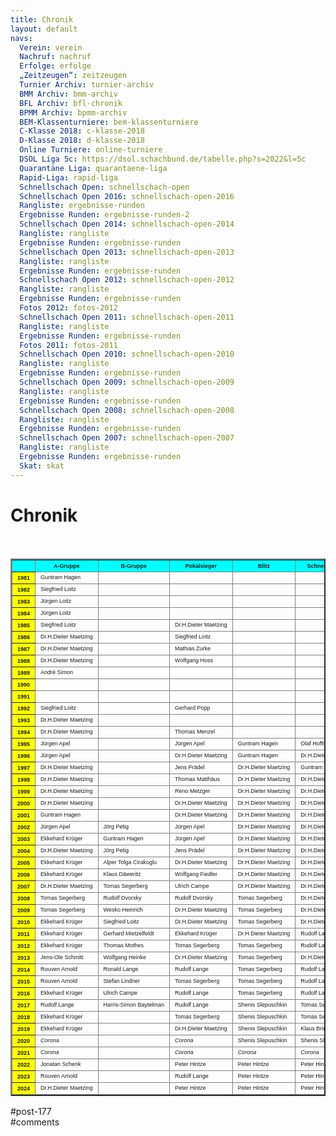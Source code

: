 ```yaml
---
title: Chronik 
layout: default
navs:
  Verein: verein
  Nachruf: nachruf
  Erfolge: erfolge
  „Zeitzeugen“: zeitzeugen
  Turnier Archiv: turnier-archiv
  BMM Archiv: bmm-archiv
  BFL Archiv: bfl-chronik
  BPMM Archiv: bpmm-archiv
  BEM-Klassenturniere: bem-klassenturniere
  C-Klasse 2018: c-klasse-2018
  D-Klasse 2018: d-klasse-2018
  Online Turniere: online-turniere
  DSOL Liga 5c: https://dsol.schachbund.de/tabelle.php?s=2022&l=5c
  Quarantäne Liga: quarantaene-liga
  Rapid-Liga: rapid-liga
  Schnellschach Open: schnellschach-open
  Schnellschach Open 2016: schnellschach-open-2016
  Rangliste: ergebnisse-runden
  Ergebnisse Runden: ergebnisse-runden-2
  Schnellschach Open 2014: schnellschach-open-2014
  Rangliste: rangliste
  Ergebnisse Runden: ergebnisse-runden
  Schnellschach Open 2013: schnellschach-open-2013
  Rangliste: rangliste
  Ergebnisse Runden: ergebnisse-runden
  Schnellschach Open 2012: schnellschach-open-2012
  Rangliste: rangliste
  Ergebnisse Runden: ergebnisse-runden
  Fotos 2012: fotos-2012
  Schnellschach Open 2011: schnellschach-open-2011
  Rangliste: rangliste
  Ergebnisse Runden: ergebnisse-runden
  Fotos 2011: fotos-2011
  Schnellschach Open 2010: schnellschach-open-2010
  Rangliste: rangliste
  Ergebnisse Runden: ergebnisse-runden
  Schnellschach Open 2009: schnellschach-open-2009
  Rangliste: rangliste
  Ergebnisse Runden: ergebnisse-runden
  Schnellschach Open 2008: schnellschach-open-2008
  Rangliste: rangliste
  Ergebnisse Runden: ergebnisse-runden
  Schnellschach Open 2007: schnellschach-open-2007
  Rangliste: rangliste
  Ergebnisse Runden: ergebnisse-runden
  Skat: skat
---
```

<div class="post-177 page type-page status-publish hentry" id="post-177">
<h1 class="entry-title">Chronik</h1>
<div class="entry-content">
<p> </p>
<table border="2" class="clean bmmarchiv">
<thead>
<tr>
<th bgcolor="#00FFFF"></th>
<th bgcolor="#00FFFF"><span style="font-family: Arial; font-size: xx-small;">A-Gruppe</span></th>
<th bgcolor="#00FFFF"><span style="font-family: Arial; font-size: xx-small;">B-Gruppe</span></th>
<th bgcolor="#00FFFF"><span style="font-family: Arial; font-size: xx-small;">Pokalsieger</span></th>
<th bgcolor="#00FFFF"><span style="font-family: Arial; font-size: xx-small;">Blitz</span></th>
<th bgcolor="#00FFFF"><span style="font-family: Arial; font-size: xx-small;">Schnellschach</span></th>
<th bgcolor="#00FFFF"><span style="font-family: Arial; font-size: xx-small;">Weihnachtsturnier</span></th>
</tr>
<tr>
<th bgcolor="#FFFF00"><span style="font-family: Arial; font-size: xx-small;">1981</span></th>
<td><span style="font-family: Arial; font-size: xx-small;">Guntram Hagen</span></td>
<td></td>
<td></td>
<td></td>
<td></td>
<td></td>
</tr>
<tr>
<th bgcolor="#FFFF00"><span style="font-family: Arial; font-size: xx-small;">1982</span></th>
<td><span style="font-family: Arial; font-size: xx-small;">Siegfried Loitz</span></td>
<td></td>
<td></td>
<td></td>
<td></td>
<td></td>
</tr>
<tr>
<th bgcolor="#FFFF00"><span style="font-family: Arial; font-size: xx-small;">1983</span></th>
<td><span style="font-family: Arial; font-size: xx-small;">Jürgen Loitz</span></td>
<td></td>
<td></td>
<td></td>
<td></td>
<td></td>
</tr>
<tr>
<th bgcolor="#FFFF00"><span style="font-family: Arial; font-size: xx-small;">1984</span></th>
<td><span style="font-family: Arial; font-size: xx-small;">Jürgen Loitz</span></td>
<td></td>
<td></td>
<td></td>
<td></td>
<td></td>
</tr>
<tr>
<th bgcolor="#FFFF00"><span style="font-family: Arial; font-size: xx-small;">1985</span></th>
<td><span style="font-family: Arial; font-size: xx-small;">Siegfried Loitz</span></td>
<td></td>
<td><span style="font-family: Arial; font-size: xx-small;">Dr.H.Dieter Maetzing</span></td>
<td></td>
<td></td>
<td></td>
</tr>
<tr>
<th bgcolor="#FFFF00"><span style="font-family: Arial; font-size: xx-small;">1986</span></th>
<td><span style="font-family: Arial; font-size: xx-small;">Dr.H.Dieter Maetzing</span></td>
<td></td>
<td><span style="font-family: Arial; font-size: xx-small;">Siegfried Loitz</span></td>
<td></td>
<td></td>
<td></td>
</tr>
<tr>
<th bgcolor="#FFFF00"><span style="font-family: Arial; font-size: xx-small;">1987</span></th>
<td><span style="font-family: Arial; font-size: xx-small;">Dr.H.Dieter Maetzing</span></td>
<td></td>
<td><span style="font-family: Arial; font-size: xx-small;">Mathias Zurke</span></td>
<td></td>
<td></td>
<td></td>
</tr>
<tr>
<th bgcolor="#FFFF00"><span style="font-family: Arial; font-size: xx-small;">1988</span></th>
<td><span style="font-family: Arial; font-size: xx-small;">Dr.H.Dieter Maetzing</span></td>
<td></td>
<td><span style="font-family: Arial; font-size: xx-small;">Wolfgang Hoss</span></td>
<td></td>
<td></td>
<td></td>
</tr>
<tr>
<th bgcolor="#FFFF00"><span style="font-family: Arial; font-size: xx-small;">1989</span></th>
<td><span style="font-family: Arial; font-size: xx-small;">André Simon</span></td>
<td></td>
<td></td>
<td></td>
<td></td>
<td></td>
</tr>
<tr>
<th bgcolor="#FFFF00"><span style="font-family: Arial; font-size: xx-small;">1990</span></th>
<td></td>
<td></td>
<td></td>
<td></td>
<td></td>
<td></td>
</tr>
<tr>
<th bgcolor="#FFFF00"><span style="font-family: Arial; font-size: xx-small;">1991</span></th>
<td></td>
<td></td>
<td></td>
<td></td>
<td></td>
<td><span style="font-family: Arial; font-size: xx-small;">André Simon</span></td>
</tr>
<tr>
<th bgcolor="#FFFF00"><span style="font-family: Arial; font-size: xx-small;">1992</span></th>
<td><span style="font-family: Arial; font-size: xx-small;">Siegfried Loitz</span></td>
<td></td>
<td><span style="font-family: Arial; font-size: xx-small;">Gerhard Popp</span></td>
<td></td>
<td></td>
<td><span style="font-family: Arial; font-size: xx-small;">Manfred Smala</span></td>
</tr>
<tr>
<th bgcolor="#FFFF00"><span style="font-family: Arial; font-size: xx-small;">1993</span></th>
<td><span style="font-family: Arial; font-size: xx-small;">Dr.H.Dieter Maetzing</span></td>
<td></td>
<td></td>
<td></td>
<td></td>
<td><span style="font-family: Arial; font-size: xx-small;">Dr.H.Dieter Maetzing</span></td>
</tr>
<tr>
<th bgcolor="#FFFF00"><span style="font-family: Arial; font-size: xx-small;">1994</span></th>
<td><span style="font-family: Arial; font-size: xx-small;">Dr.H.Dieter Maetzing</span></td>
<td></td>
<td><span style="font-family: Arial; font-size: xx-small;">Thomas Menzel</span></td>
<td></td>
<td></td>
<td><span style="font-family: Arial; font-size: xx-small;">Dr.H.Dieter Maetzing</span></td>
</tr>
<tr>
<th bgcolor="#FFFF00"><span style="font-family: Arial; font-size: xx-small;">1995</span></th>
<td><span style="font-family: Arial; font-size: xx-small;">Jürgen Apel</span></td>
<td></td>
<td><span style="font-family: Arial; font-size: xx-small;">Jürgen Apel</span></td>
<td><span style="font-family: Arial; font-size: xx-small;">Guntram Hagen</span></td>
<td><span style="font-family: Arial; font-size: xx-small;">Olaf Hoffmann</span></td>
<td><span style="font-family: Arial; font-size: xx-small;">Jürgen Apel</span></td>
</tr>
<tr>
<th bgcolor="#FFFF00"><span style="font-family: Arial; font-size: xx-small;">1996</span></th>
<td><span style="font-family: Arial; font-size: xx-small;">Jürgen Apel</span></td>
<td></td>
<td><span style="font-family: Arial; font-size: xx-small;">Dr.H.Dieter Maetzing</span></td>
<td><span style="font-family: Arial; font-size: xx-small;">Guntram Hagen</span></td>
<td><span style="font-family: Arial; font-size: xx-small;">Dr.H.Dieter Maetzing</span></td>
<td><span style="font-family: Arial; font-size: xx-small;">Dr.H.Dieter Maetzing</span></td>
</tr>
<tr>
<th bgcolor="#FFFF00"><span style="font-family: Arial; font-size: xx-small;">1997</span></th>
<td><span style="font-family: Arial; font-size: xx-small;">Dr.H.Dieter Maetzing</span></td>
<td></td>
<td><span style="font-family: Arial; font-size: xx-small;">Jens Prädel</span></td>
<td><span style="font-family: Arial; font-size: xx-small;">Dr.H.Dieter Maetzing</span></td>
<td><span style="font-family: Arial; font-size: xx-small;">Guntram Hagen</span></td>
<td><span style="font-family: Arial; font-size: xx-small;">Jörn Klinckmann</span></td>
</tr>
<tr>
<th bgcolor="#FFFF00"><span style="font-family: Arial; font-size: xx-small;">1998</span></th>
<td nowrap="nowrap"><span style="font-family: Arial; font-size: xx-small;">Dr.H.Dieter Maetzing</span></td>
<td></td>
<td nowrap="nowrap"><span style="font-family: Arial; font-size: xx-small;">Thomas Matthäus</span></td>
<td nowrap="nowrap"><span style="font-family: Arial; font-size: xx-small;">Dr.H.Dieter Maetzing</span></td>
<td nowrap="nowrap"><span style="font-family: Arial; font-size: xx-small;">Dr.H.Dieter Maetzing</span></td>
<td nowrap="nowrap"><span style="font-family: Arial; font-size: xx-small;">Dr.H.Dieter Maetzing</span></td>
</tr>
<tr>
<th bgcolor="#FFFF00"><span style="font-family: Arial; font-size: xx-small;">1999</span></th>
<td><span style="font-family: Arial; font-size: xx-small;">Dr.H.Dieter Maetzing</span></td>
<td></td>
<td nowrap="nowrap"><span style="font-family: Arial; font-size: xx-small;">Reno Metzger</span></td>
<td nowrap="nowrap"><span style="font-family: Arial; font-size: xx-small;">Dr.H.Dieter Maetzing</span></td>
<td nowrap="nowrap"><span style="font-family: Arial; font-size: xx-small;">Dr.H.Dieter Maetzing</span></td>
<td><span style="font-family: Arial; font-size: xx-small;">Jürgen Krug</span></td>
</tr>
<tr>
<th bgcolor="#FFFF00"><span style="font-family: Arial; font-size: xx-small;">2000</span></th>
<td><span style="font-family: Arial; font-size: xx-small;">Dr.H.Dieter Maetzing</span></td>
<td></td>
<td nowrap="nowrap"><span style="font-family: Arial; font-size: xx-small;">Dr.H.Dieter Maetzing</span></td>
<td nowrap="nowrap"><span style="font-family: Arial; font-size: xx-small;">Dr.H.Dieter Maetzing</span></td>
<td nowrap="nowrap"><span style="font-family: Arial; font-size: xx-small;">Dr.H.Dieter Maetzing</span></td>
<td nowrap="nowrap"><span style="font-family: Arial; font-size: xx-small;">Dr.H.Dieter Maetzing</span></td>
</tr>
<tr>
<th bgcolor="#FFFF00"><span style="font-family: Arial; font-size: xx-small;">2001</span></th>
<td><span style="font-family: Arial; font-size: xx-small;">Guntram Hagen</span></td>
<td></td>
<td><span style="font-family: Arial; font-size: xx-small;">Dr.H.Dieter Maetzing</span></td>
<td><span style="font-family: Arial; font-size: xx-small;">Dr.H.Dieter Maetzing</span></td>
<td><span style="font-family: Arial; font-size: xx-small;">Dr.H.Dieter Maetzing</span></td>
<td><span style="font-family: Arial; font-size: xx-small;">Wesko Heinrich</span></td>
</tr>
<tr>
<th bgcolor="#FFFF00"><span style="font-family: Arial; font-size: xx-small;">2002</span></th>
<td><span style="font-family: Arial; font-size: xx-small;">Jürgen Apel</span></td>
<td><span style="font-family: Arial; font-size: xx-small;">Jörg Petig</span></td>
<td><span style="font-family: Arial; font-size: xx-small;">Jürgen Apel</span></td>
<td><span style="font-family: Arial; font-size: xx-small;">Dr.H.Dieter Maetzing</span></td>
<td><span style="font-family: Arial; font-size: xx-small;">Dr.H.Dieter Maetzing</span></td>
<td></td>
</tr>
<tr>
<th bgcolor="#FFFF00"><span style="font-family: Arial; font-size: xx-small;">2003</span></th>
<td><span style="font-family: Arial; font-size: xx-small;">Ekkehard Krüger</span></td>
<td><span style="font-family: Arial; font-size: xx-small;">Guntram Hagen</span></td>
<td><span style="font-family: Arial; font-size: xx-small;">Jürgen Apel</span></td>
<td><span style="font-family: Arial; font-size: xx-small;">Dr.H.Dieter Maetzing</span></td>
<td><span style="font-family: Arial; font-size: xx-small;">Dr.H.Dieter Maetzing</span></td>
<td></td>
</tr>
<tr>
<th bgcolor="#FFFF00"><span style="font-family: Arial; font-size: xx-small;">2004</span></th>
<td><span style="font-family: Arial; font-size: xx-small;">Dr.H.Dieter Maetzing</span></td>
<td><span style="font-family: Arial; font-size: xx-small;">Jörg Petig</span></td>
<td><span style="font-family: Arial; font-size: xx-small;">Jens Prädel</span></td>
<td><span style="font-family: Arial; font-size: xx-small;">Dr.H.Dieter Maetzing</span></td>
<td><span style="font-family: Arial; font-size: xx-small;">Dr.H.Dieter Maetzing</span></td>
<td><span style="font-family: Arial; font-size: xx-small;">Thorsten Kuhn</span></td>
</tr>
<tr>
<th bgcolor="#FFFF00"><span style="font-family: Arial; font-size: xx-small;">2005</span></th>
<td nowrap="nowrap"><span style="font-family: Arial; font-size: xx-small;">Ekkehard Krüger</span></td>
<td nowrap="nowrap"><span style="font-family: Arial; font-size: xx-small;">Alper Tolga Cirakoglu</span></td>
<td nowrap="nowrap"><span style="font-family: Arial; font-size: xx-small;">Dr.H.Dieter Maetzing</span></td>
<td nowrap="nowrap"><span style="font-family: Arial; font-size: xx-small;">Dr.H.Dieter Maetzing</span></td>
<td nowrap="nowrap"><span style="font-family: Arial; font-size: xx-small;">Dr.H.Dieter Maetzing</span></td>
<td nowrap="nowrap"><span style="font-family: Arial; font-size: xx-small;">Rudolf Dvorsky</span></td>
</tr>
<tr>
<th bgcolor="#FFFF00"><span style="font-family: Arial; font-size: xx-small;">2006</span></th>
<td nowrap="nowrap"><span style="font-family: Arial; font-size: xx-small;">Ekkehard Krüger</span></td>
<td nowrap="nowrap"><span style="font-family: Arial; font-size: xx-small;">Klaus Däweritz</span></td>
<td nowrap="nowrap"><span style="font-family: Arial; font-size: xx-small;">Wolfgang Fiedler</span></td>
<td nowrap="nowrap"><span style="font-family: Arial; font-size: xx-small;">Dr.H.Dieter Maetzing</span></td>
<td nowrap="nowrap"><span style="font-family: Arial; font-size: xx-small;">Dr.H.Dieter Maetzing</span></td>
<td nowrap="nowrap"><span style="font-family: Arial; font-size: xx-small;">Jörg Petig</span></td>
</tr>
<tr>
<th bgcolor="#FFFF00"><span style="font-family: Arial; font-size: xx-small;">2007</span></th>
<td nowrap="nowrap"><span style="font-family: Arial; font-size: xx-small;">Dr.H.Dieter Maetzing</span></td>
<td nowrap="nowrap"><span style="font-family: Arial; font-size: xx-small;">Tomas Segerberg</span></td>
<td nowrap="nowrap"><span style="font-family: Arial; font-size: xx-small;">Ulrich Campe</span></td>
<td nowrap="nowrap"><span style="font-family: Arial; font-size: xx-small;">Dr.H.Dieter Maetzing</span></td>
<td nowrap="nowrap"><span style="font-family: Arial; font-size: xx-small;">Dr.H.Dieter Maetzing</span></td>
<td nowrap="nowrap"><span style="font-family: Arial; font-size: xx-small;">Ekkehard Krüger</span></td>
</tr>
<tr>
<th bgcolor="#FFFF00"><span style="font-family: Arial; font-size: xx-small;">2008</span></th>
<td nowrap="nowrap"><span style="font-family: Arial; font-size: xx-small;">Tomas Segerberg</span></td>
<td nowrap="nowrap"><span style="font-family: Arial; font-size: xx-small;">Rudolf Dvorsky</span></td>
<td nowrap="nowrap"><span style="font-family: Arial; font-size: xx-small;">Rudolf Dvorsky</span></td>
<td nowrap="nowrap"><span style="font-family: Arial; font-size: xx-small;">Tomas Segerberg</span></td>
<td nowrap="nowrap"><span style="font-family: Arial; font-size: xx-small;">Dr.H.Dieter Maetzing</span></td>
<td nowrap="nowrap"><span style="font-family: Arial; font-size: xx-small;">Dr.H.Dieter Maetzing</span></td>
</tr>
<tr>
<th bgcolor="#FFFF00"><span style="font-family: Arial; font-size: xx-small;">2009</span></th>
<td nowrap="nowrap"><span style="font-family: Arial; font-size: xx-small;">Tomas Segerberg</span></td>
<td nowrap="nowrap"><span style="font-family: Arial; font-size: xx-small;">Wesko Heinrich</span></td>
<td nowrap="nowrap"><span style="font-family: Arial; font-size: xx-small;">Dr.H.Dieter Maetzing</span></td>
<td nowrap="nowrap"><span style="font-family: Arial; font-size: xx-small;">Tomas Segerberg</span></td>
<td nowrap="nowrap"><span style="font-family: Arial; font-size: xx-small;">Dr.H.Dieter Maetzing</span></td>
<td nowrap="nowrap"><span style="font-family: Arial; font-size: xx-small;">Alexander Kreisel</span></td>
</tr>
<tr>
<th bgcolor="#FFFF00"><span style="font-family: Arial; font-size: xx-small;">2010</span></th>
<td nowrap="nowrap"><span style="font-family: Arial; font-size: xx-small;">Ekkehard Krüger</span></td>
<td nowrap="nowrap"><span style="font-family: Arial; font-size: xx-small;">Siegfried Loitz</span></td>
<td nowrap="nowrap"><span style="font-family: Arial; font-size: xx-small;">Dr.H.Dieter Maetzing</span></td>
<td nowrap="nowrap"><span style="font-family: Arial; font-size: xx-small;">Tomas Segerberg</span></td>
<td nowrap="nowrap"><span style="font-family: Arial; font-size: xx-small;">Dr.H.Dieter Maetzing</span></td>
<td nowrap="nowrap"><span style="font-family: Arial; font-size: xx-small;">Jens-Ole Schmitt</span></td>
</tr>
<tr>
<th bgcolor="#FFFF00"><span style="font-family: Arial; font-size: xx-small;">2011</span></th>
<td nowrap="nowrap"><span style="font-family: Arial; font-size: xx-small;">Ekkehard Krüger</span></td>
<td nowrap="nowrap"><span style="font-family: Arial; font-size: xx-small;">Gerhard Mietzelfeldt</span></td>
<td nowrap="nowrap"><span style="font-family: Arial; font-size: xx-small;">Ekkehard Krüger</span></td>
<td nowrap="nowrap"><span style="font-family: Arial; font-size: xx-small;">Dr.H.Dieter Maetzing</span></td>
<td nowrap="nowrap"><span style="font-family: Arial; font-size: xx-small;">Rudolf Lange</span></td>
<td nowrap="nowrap"><span style="font-family: Arial; font-size: xx-small;">Wesko Heinrich</span></td>
</tr>
<tr>
<th bgcolor="#FFFF00"><span style="font-family: Arial; font-size: xx-small;">2012</span></th>
<td nowrap="nowrap"><span style="font-family: Arial; font-size: xx-small;">Ekkehard Krüger</span></td>
<td nowrap="nowrap"><span style="font-family: Arial; font-size: xx-small;">Thomas Mothes</span></td>
<td nowrap="nowrap"><span style="font-family: Arial; font-size: xx-small;">Tomas Segerberg</span></td>
<td nowrap="nowrap"><span style="font-family: Arial; font-size: xx-small;">Tomas Segerberg</span></td>
<td nowrap="nowrap"><span style="font-family: Arial; font-size: xx-small;">Rudolf Lange</span></td>
<td nowrap="nowrap"><span style="font-family: Arial; font-size: xx-small;">Rudolf Lange</span></td>
</tr>
<tr>
<th bgcolor="#FFFF00"><span style="font-family: Arial; font-size: xx-small;">2013</span></th>
<td nowrap="nowrap"><span style="font-family: Arial; font-size: xx-small;">Jens-Ole Schmitt</span></td>
<td nowrap="nowrap"><span style="font-family: Arial; font-size: xx-small;">Wolfgang Heinke</span></td>
<td nowrap="nowrap"><span style="font-family: Arial; font-size: xx-small;">Dr.H.Dieter Maetzing</span></td>
<td nowrap="nowrap"><span style="font-family: Arial; font-size: xx-small;">Tomas Segerberg</span></td>
<td nowrap="nowrap"><span style="font-family: Arial; font-size: xx-small;">Dr.H.Dieter Maetzing</span></td>
<td nowrap="nowrap"><span style="font-family: Arial; font-size: xx-small;">Wolfgang Heinke</span></td>
</tr>
<tr>
<th bgcolor="#FFFF00"><span style="font-family: Arial; font-size: xx-small;">2014</span></th>
<td nowrap="nowrap"><span style="font-family: Arial; font-size: xx-small;">Rouven Arnold</span></td>
<td nowrap="nowrap"><span style="font-family: Arial; font-size: xx-small;">Ronald Lange</span></td>
<td nowrap="nowrap"><span style="font-family: Arial; font-size: xx-small;">Rudolf Lange</span></td>
<td nowrap="nowrap"><span style="font-family: Arial; font-size: xx-small;">Tomas Segerberg</span></td>
<td nowrap="nowrap"><span style="font-family: Arial; font-size: xx-small;">Rudolf Lange</span></td>
<td nowrap="nowrap"><span style="font-family: Arial; font-size: xx-small;">Rouven Arnold</span></td>
</tr>
<tr>
<th bgcolor="#FFFF00"><span style="font-family: Arial; font-size: xx-small;">2015</span></th>
<td nowrap="nowrap"><span style="font-family: Arial; font-size: xx-small;">Rouven Arnold</span></td>
<td nowrap="nowrap"><span style="font-family: Arial; font-size: xx-small;">Stefan Lindner</span></td>
<td nowrap="nowrap"><span style="font-family: Arial; font-size: xx-small;">Tomas Segerberg</span></td>
<td nowrap="nowrap"><span style="font-family: Arial; font-size: xx-small;">Tomas Segerberg</span></td>
<td nowrap="nowrap"><span style="font-family: Arial; font-size: xx-small;">Rudolf Lange</span></td>
<td nowrap="nowrap"><span style="font-family: Arial; font-size: xx-small;">Dr.H.Dieter Maetzing</span></td>
</tr>
<tr>
<th bgcolor="#FFFF00"><span style="font-family: Arial; font-size: xx-small;">2016</span></th>
<td nowrap="nowrap"><span style="font-family: Arial; font-size: xx-small;">Ekkehard Krüger</span></td>
<td nowrap="nowrap"><span style="font-family: Arial; font-size: xx-small;">Ulrich Campe</span></td>
<td nowrap="nowrap"><span style="font-family: Arial; font-size: xx-small;">Rudolf Lange</span></td>
<td nowrap="nowrap"><span style="font-family: Arial; font-size: xx-small;">Tomas Segerberg</span></td>
<td nowrap="nowrap"><span style="font-family: Arial; font-size: xx-small;">Rudolf Lange</span></td>
<td nowrap="nowrap"><span style="font-family: Arial; font-size: xx-small;">Rudolf Lange</span></td>
</tr>
<tr>
<th bgcolor="#FFFF00"><span style="font-family: Arial; font-size: xx-small;">2017</span></th>
<td nowrap="nowrap"><span style="font-family: Arial; font-size: xx-small;">Rudolf Lange</span></td>
<td nowrap="nowrap"><span style="font-family: Arial; font-size: xx-small;">Harris-Simon Baytelman</span></td>
<td nowrap="nowrap"><span style="font-family: Arial; font-size: xx-small;">Rudolf Lange</span></td>
<td nowrap="nowrap"><span style="font-family: Arial; font-size: xx-small;">Shenis Slepuschkin</span></td>
<td nowrap="nowrap"><span style="font-family: Arial; font-size: xx-small;">Tomas Segerberg</span></td>
<td nowrap="nowrap"><span style="font-family: Arial; font-size: xx-small;">Rudolf Lange</span></td>
</tr>
<tr>
<th bgcolor="#FFFF00"><span style="font-family: Arial; font-size: xx-small;">2018</span></th>
<td nowrap="nowrap"><span style="font-family: Arial; font-size: xx-small;">Ekkehard Krüger</span></td>
<td nowrap="nowrap"></td>
<td nowrap="nowrap"><span style="font-family: Arial; font-size: xx-small;">Tomas Segerberg</span></td>
<td nowrap="nowrap"><span style="font-family: Arial; font-size: xx-small;">Shenis Slepuschkin</span></td>
<td nowrap="nowrap"><span style="font-family: Arial; font-size: xx-small;">Tomas Segerberg</span></td>
<td nowrap="nowrap"><span style="font-family: Arial; font-size: xx-small;">Peter Hintze</span></td>
</tr>
<tr>
<th bgcolor="#FFFF00"><span style="font-family: Arial; font-size: xx-small;">2019</span></th>
<td nowrap="nowrap"><span style="font-family: Arial; font-size: xx-small;">Ekkehard Krüger</span></td>
<td nowrap="nowrap"></td>
<td nowrap="nowrap"><span style="font-family: Arial; font-size: xx-small;">Dr.H.Dieter Maetzing</span></td>
<td nowrap="nowrap"><span style="font-family: Arial; font-size: xx-small;">Shenis Slepuschkin</span></td>
<td nowrap="nowrap"><span style="font-family: Arial; font-size: xx-small;">Klaus Brinckmann</span></td>
<td nowrap="nowrap"><span style="font-family: Arial; font-size: xx-small;">Shenis Slepuschkin</span></td>
</tr>
<tr>
<th bgcolor="#FFFF00"><span style="font-family: Arial; font-size: xx-small;">2020</span></th>
<td nowrap="nowrap"><span style="font-family: Arial; font-size: xx-small;"><i>Corona</i></span></td>
<td nowrap="nowrap"></td>
<td nowrap="nowrap"><span style="font-family: Arial; font-size: xx-small;"><i>Corona</i></span></td>
<td nowrap="nowrap"><span style="font-family: Arial; font-size: xx-small;">Shenis Slepuschkin</span></td>
<td nowrap="nowrap"><span style="font-family: Arial; font-size: xx-small;">Shenis Slepuschkin</span></td>
<td nowrap="nowrap"><span style="font-family: Arial; font-size: xx-small;"><i>Corona</i></span></td>
</tr>
<tr>
<th bgcolor="#FFFF00"><span style="font-family: Arial; font-size: xx-small;">2021</span></th>
<td nowrap="nowrap"><span style="font-family: Arial; font-size: xx-small;"><i>Corona</i></span></td>
<td nowrap="nowrap"></td>
<td nowrap="nowrap"><span style="font-family: Arial; font-size: xx-small;"><i>Corona</i></span></td>
<td nowrap="nowrap"><span style="font-family: Arial; font-size: xx-small;"><i>Corona</i></span></td>
<td nowrap="nowrap"><span style="font-family: Arial; font-size: xx-small;"><i>Corona</i></span></td>
<td nowrap="nowrap"><span style="font-family: Arial; font-size: xx-small;"><i>Corona</i></span></td>
</tr>
<tr>
<th bgcolor="#FFFF00"><span style="font-family: Arial; font-size: xx-small;">2022</span></th>
<td nowrap="nowrap"><span style="font-family: Arial; font-size: xx-small;">Jonatan Schenk</span></td>
<td nowrap="nowrap"></td>
<td nowrap="nowrap"><span style="font-family: Arial; font-size: xx-small;">Peter Hintze</span></td>
<td nowrap="nowrap"><span style="font-family: Arial; font-size: xx-small;">Peter Hintze</span></td>
<td nowrap="nowrap"><span style="font-family: Arial; font-size: xx-small;">Peter Hintze</span></td>
<td nowrap="nowrap"><span style="font-family: Arial; font-size: xx-small;">Jonatan Schenk</span></td>
</tr>
<tr>
<th bgcolor="#FFFF00"><span style="font-family: Arial; font-size: xx-small;">2023</span></th>
<td nowrap="nowrap"><span style="font-family: Arial; font-size: xx-small;">Rouven Arnold</span></td>
<td nowrap="nowrap"></td>
<td nowrap="nowrap"><span style="font-family: Arial; font-size: xx-small;">Rudolf Lange</span></td>
<td nowrap="nowrap"><span style="font-family: Arial; font-size: xx-small;">Peter Hintze</span></td>
<td nowrap="nowrap"><span style="font-family: Arial; font-size: xx-small;">Peter Hintze</span></td>
<td nowrap="nowrap"><span style="font-family: Arial; font-size: xx-small;">Rudolf Lange</span></td>
</tr>
<tr>
<th bgcolor="#FFFF00"><span style="font-family: Arial; font-size: xx-small;">2024</span></th>
<td nowrap="nowrap"><span style="font-family: Arial; font-size: xx-small;">Dr.H.Dieter Maetzing</span></td>
<td nowrap="nowrap"></td>
<td nowrap="nowrap"><span style="font-family: Arial; font-size: xx-small;">Peter Hintze</span></td>
<td nowrap="nowrap"><span style="font-family: Arial; font-size: xx-small;">Peter Hintze</span></td>
<td nowrap="nowrap"><span style="font-family: Arial; font-size: xx-small;">Peter Hintze</span></td>
<td nowrap="nowrap"><span style="font-family: Arial; font-size: xx-small;">Peter Hintze</span></td>
</tr>
</thead>
</table>
</div><!-- .entry-content -->
</div> #post-177 
<div id="comments">
</div> #comments 
